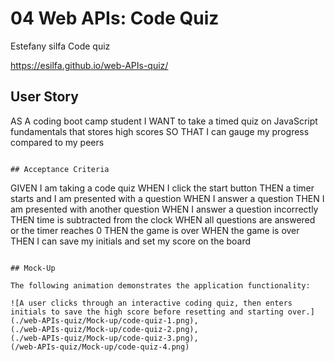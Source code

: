# 04 Web APIs: Code Quiz
Estefany silfa Code quiz

https://esilfa.github.io/web-APIs-quiz/

## User Story

AS A coding boot camp student
I WANT to take a timed quiz on JavaScript fundamentals that stores high scores
SO THAT I can gauge my progress compared to my peers
```

## Acceptance Criteria

```
GIVEN I am taking a code quiz
WHEN I click the start button
THEN a timer starts and I am presented with a question
WHEN I answer a question
THEN I am presented with another question
WHEN I answer a question incorrectly
THEN time is subtracted from the clock
WHEN all questions are answered or the timer reaches 0
THEN the game is over
WHEN the game is over
THEN I can save my initials and set my score on the board
```

## Mock-Up

The following animation demonstrates the application functionality:

![A user clicks through an interactive coding quiz, then enters initials to save the high score before resetting and starting over.]
(./web-APIs-quiz/Mock-up/code-quiz-1.png),
(./web-APIs-quiz/Mock-up/code-quiz-2.png),
(./web-APIs-quiz/Mock-up/code-quiz-3.png),
(/web-APIs-quiz/Mock-up/code-quiz-4.png)
